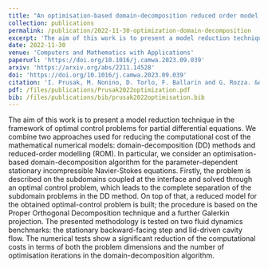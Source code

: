 ```yaml
---
title: "An optimisation-based domain-decomposition reduced order model for the incompressible Navier-Stokes equations"
collection: publications
permalink: /publication/2022-11-30-optimization-domain-decomposition
excerpt: 'The aim of this work is to present a model reduction technique in the framework of optimal control problems for partial differential equations. We combine two approaches used for reducing the computational cost of the mathematical numerical models: domain-decomposition (DD) methods and reduced-order modelling (ROM). In particular, we consider an optimisation-based domain-decomposition algorithm for the parameter-dependent stationary incompressible Navier-Stokes equations. Firstly, the problem is described on the subdomains coupled at the interface and solved through an optimal control problem, which leads to the complete separation of the subdomain problems in the DD method. On top of that, a reduced model for the obtained optimal-control problem is built; the procedure is based on the Proper Orthogonal Decomposition technique and a further Galerkin projection. The presented methodology is tested on two fluid dynamics benchmarks: the stationary backward-facing step and lid-driven cavity flow. The numerical tests show a significant reduction of the computational costs in terms of both the problem dimensions and the number of optimisation iterations in the domain-decomposition algorithm.'
date: 2022-11-30
venue: 'Computers and Mathematics with Applications'
paperurl: 'https://doi.org/10.1016/j.camwa.2023.09.039'
arxiv: 'https://arxiv.org/abs/2211.14528'
doi: 'https://doi.org/10.1016/j.camwa.2023.09.039'
citation: 'I. Prusak, M. Nonino, D. Torlo, F. Ballarin and G. Rozza. &quot;An optimisation-based domain-decomposition reduced order model for the incompressible Navier-Stokes equations.&quot; <i>Computers & Mathematics with Applications</i>, 151 (2023) 172-189.'
pdf: /files/publications/Prusak2022optimization.pdf
bib: /files/publications/bib/prusak2022optimisation.bib
---
```

The aim of this work is to present a model reduction technique in the framework of optimal control problems for partial differential equations. We combine two approaches used for reducing the computational cost of the mathematical numerical models: domain-decomposition (DD) methods and reduced-order modelling (ROM). In particular, we consider an optimisation-based domain-decomposition algorithm for the parameter-dependent stationary incompressible Navier-Stokes equations. Firstly, the problem is described on the subdomains coupled at the interface and solved through an optimal control problem, which leads to the complete separation of the subdomain problems in the DD method. On top of that, a reduced model for the obtained optimal-control problem is built; the procedure is based on the Proper Orthogonal Decomposition technique and a further Galerkin projection. The presented methodology is tested on two fluid dynamics benchmarks: the stationary backward-facing step and lid-driven cavity flow. The numerical tests show a significant reduction of the computational costs in terms of both the problem dimensions and the number of optimisation iterations in the domain-decomposition algorithm.

